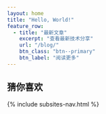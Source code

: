 ```yaml
---
layout: home
title: "Hello, World!"
feature_row:
  - title: "最新文章"
    excerpt: "查看最新技术分享"
    url: "/blog/"
    btn_class: "btn--primary"
    btn_label: "阅读更多"
---
```


## 猜你喜欢

{% include subsites-nav.html %}

